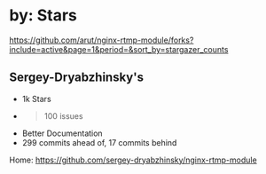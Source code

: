 # by: Stars
https://github.com/arut/nginx-rtmp-module/forks?include=active&page=1&period=&sort_by=stargazer_counts

## Sergey-Dryabzhinsky's
- 1k Stars
- > 100 issues
- Better Documentation
- 299 commits ahead of, 17 commits behind

Home: https://github.com/sergey-dryabzhinsky/nginx-rtmp-module

